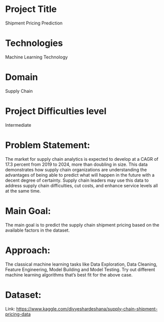 
# Project Title

Shipment Pricing Prediction

# Technologies

Machine Learning Technology

# Domain

Supply Chain

# Project Difficulties level

Intermediate

# Problem Statement:

The market for supply chain analytics is expected to develop at a CAGR of 17.3 percent
from 2019 to 2024, more than doubling in size. This data demonstrates how supply
chain organizations are understanding the advantages of being able to predict what will
happen in the future with a decent degree of certainty. Supply chain leaders may use
this data to address supply chain difficulties, cut costs, and enhance service levels all at
the same time.

# Main Goal:

The main goal is to predict the supply chain shipment pricing based on the available
factors in the dataset.

# Approach:

The classical machine learning tasks like Data Exploration, Data Cleaning,
Feature Engineering, Model Building and Model Testing. Try out different machine
learning algorithms that’s best fit for the above case.

# Dataset: 

Link: https://www.kaggle.com/divyeshardeshana/supply-chain-shipment-pricing-data


